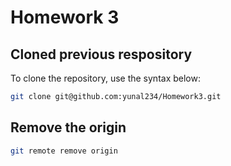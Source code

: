 # Homework 3

## Cloned previous respository

To clone the repository, use the syntax below:

```bash
git clone git@github.com:yunal234/Homework3.git
```

## Remove the origin

```bash
git remote remove origin
```



